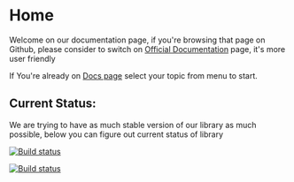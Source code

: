 # Home

Welcome on our documentation page, if you're browsing that page on Github, please consider to switch on [Official Documentation](http://GoodREST.IO) page, it's more user friendly

If You're already on [Docs page](http://GoodREST.IO) select your topic from menu to start.

## Current Status:
We are trying to have as much stable version of our library as much possible, below you can figure out current status of library 

<a href="https://ci.appveyor.com/project/tailored-apps/wise-goodrest"><img src="https://ci.appveyor.com/api/projects/status/4956bfopiekhtrxd" alt="Build status"/></a>

<a href="https://travis-ci.org/tailored-apps/GoodREST.IO"><img src="https://travis-ci.org/tailored-apps/GoodREST.IO.svg?branch=master" alt="Build status"/><a>
